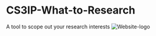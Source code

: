 # CS3IP-What-to-Research
A tool to scope out your research interests
![Website-logo](https://github.com/RaheebAbdulsalam/CS3IP-What-to-Research/assets/99501966/c1cee2a4-225f-4e63-92d5-f2faf463259a)
